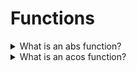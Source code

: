 # Functions

<details>
  <summary>What is an abs function?</summary>

The `abs()` CSS function returns the absolute value of the argument, as the same type as the input.

Example:

    div {
      --deg: -45deg;
      background-image: linear-gradient(abs(var(--deg)), blue, red);
    }

[More >>](https://developer.mozilla.org/en-US/docs/Web/CSS/abs)

</details>

<details>
  <summary>What is an acos function?</summary>

The `acos()` CSS function is a trigonometric function that returns the inverse cosine of a number between `-1` and `1`. The function contains a single calculation that returns the number of radians representing an angle between `0deg` and `180deg`.

Example:

    div.box-1 {
      transform: rotate(acos(1));
    }
    div.box-2 {
      transform: rotate(acos(0.5));
    }

[More >>](https://developer.mozilla.org/en-US/docs/Web/CSS/acos)

</details>
